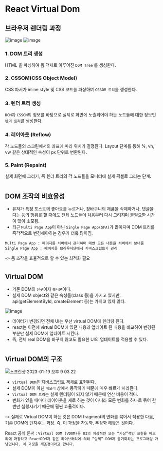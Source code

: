 # React Virtual Dom

## 브라우저 렌더링 과정

![image](https://user-images.githubusercontent.com/68051794/213423167-f3352520-99d1-48ce-8bd1-5fd7e12f5c49.png)
![image](https://user-images.githubusercontent.com/68051794/213423231-ccd2c1ef-5243-4dc6-b680-8d2dfc9229b1.png)

### 1. DOM 트리 생성

HTML 을 파싱하여 돔 객체로 이루어진 `DOM Tree` 를 생성한다.

### 2. CSSOM(CSS Object Model)

CSS 파서가 inline style 및 CSS 코드를 파싱하여 `CSSOM 트리`를 생성한다.

### 3. 렌더 트리 생성

`DOM`과 `CSSOM`의 정보를 바탕으로 실제로 화면에 노출되어야 하는 노드들에 대한 정보인 `렌더 트리`를 생성한다.

### 4. 레이아웃 (Reflow)

각 노드들의 스크린에서의 좌표에 따라 위치가 결정된다. Layout 단계를 통해 %, vh, vw 같은 상대적인 속성이 px 단위로 변환된다.

### 5. Paint (Repaint)

실제 화면에 그리기, 즉 렌더 트리의 각 노드들을 모니터에 실제 픽셀로 그리는 단계.

#

## DOM 조작의 비효율성

- 유저가 특정 포스트의 좋아요를 누르거나, 장바구니의 제품을 삭제하거나, 댓글을 다는 등의 행위를 할 때에도 전체 노드들이 처음부터 다시 그려지며 불필요한 시간이 많이 소모됨.
- 최근 `Multi Page App`이 아닌 `Single Page App(SPA)`가 많아지며 DOM 트리를 즉각적으로 변경해야하는 경우가 더욱 많아짐.

`Multi Page App : 페이지를 서버에서 관리하며 매번 모든 내용을 서버에서 보내줌  
Single Page App : 페이지를 브라우저단에서 자바스크립트가 관리`

-> 돔 조작을 효율적으로 할 수 있는 최적화 필요

#

## Virtual DOM

- 기존 DOM의 `친구`이자 `복사본`이다.
- 실제 DOM object와 같은 속성들(class 등)을 가지고 있지만, api(getElementById, createElement 등)는 가지고 있지 않다.

![image](https://user-images.githubusercontent.com/68051794/213437492-92823217-8400-44a2-9dba-f07b2fa92389.png)

- 데이터가 변경되면 전체 UI는 우선 virtual DOM에 렌더링 된다.
- react는 이전에 virtual DOM에 있던 내용과 업데이트 된 내용을 비교하여 변경된 부분만 실제 DOM에 업데이트 시킨다.
- 즉, 전체 real DOM을 바꾸지 않고도 필요한 UI의 업데이트를 적용할 수 있다.

#

## Virtual DOM의 구조

![스크린샷 2023-01-19 오후 9 03 22](https://user-images.githubusercontent.com/68051794/213438232-b030e34f-e13b-48eb-99a9-64dcdda51caf.png)

- `Virtual DOM`은 자바스크립트 객체로 표현된다.
- 실제 DOM이 아닌 `메모리` 상에서 동작하기 때문에 매우 빠르게 처리된다.
- `Virtual DOM 트리`는 실제 렌더링이 되지 않기 때문에 연산 비용이 적다.
- 변화가 있을 때마다 레이아웃을 새로 하는 것이 아니라 모든 변화를 하나로 묶어 한번만 실행시키기 때문에 훨씬 효율적이다.

-> 실제로 Virtual DOM이 하는 것은 DOM fragment의 변화를 묶어서 적용한 다음, 기존 DOM에 던져주는 과정. 즉, 이 과정을 자동화, 추상화 해놓은 것이다.

React 공식 문서 :
`Virtual DOM (VDOM)은 UI의 이상적인 또는 “가상”적인 표현을 메모리에 저장하고 ReactDOM과 같은 라이브러리에 의해 “실제” DOM과 동기화하는 프로그래밍 개념입니다. 이 과정을 재조정이라고 합니다.`
